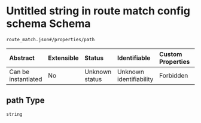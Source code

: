# Untitled string in route match config schema Schema

```txt
route_match.json#/properties/path
```



| Abstract            | Extensible | Status         | Identifiable            | Custom Properties | Additional Properties | Access Restrictions | Defined In                                                            |
| :------------------ | :--------- | :------------- | :---------------------- | :---------------- | :-------------------- | :------------------ | :-------------------------------------------------------------------- |
| Can be instantiated | No         | Unknown status | Unknown identifiability | Forbidden         | Allowed               | none                | [route\_match.json\*](../out/route_match.json "open original schema") |

## path Type

`string`
